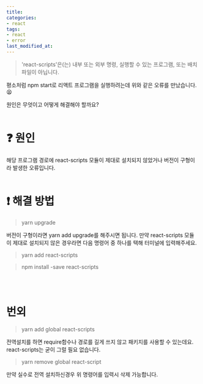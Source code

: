 ```yaml
---
title: 
categories:
- react
tags:
- react
- error
last_modified_at:
---
```



> 'react-scripts'은(는) 내부 또는 외부 명령, 실행할 수 있는 프로그램, 또는 배치 파일이 아닙니다. 

평소처럼 npm start로 리액트 프로그램을 실행하려는데 위와 같은 오류를 만났습니다. 😫 

원인은 무엇이고 어떻게 해결해야 할까요?
<br/><br/>
# ❓ 원인

해당 프로그램 경로에 react-scripts 모듈이 제대로 설치되지 않았거나 버전이 구형이라 발생한 오류입니다.
<br/><br/>
# ❗ 해결 방법

> yarn upgrade

버전이 구형이라면 yarn add upgrade를 해주시면 됩니다. 만약 react-scripts 모듈이 제대로 설치되지 않은 경우라면 
다음 명령어 중 하나를 택해 터미널에 입력해주세요.

> yarn add react-scripts

> npm install -save react-scripts

<br/><br/>
# 번외

> yarn add global react-scripts

전역설치를 하면 require함수나 경로를 길게 쓰지 않고 패키지를 사용할 수 있는데요. react-scripts는 굳이 그럴 필요 없습니다.

> yarn remove global react-script

만약 실수로 전역 설치하신경우 위 명령어를 입력시 삭제 가능합니다.